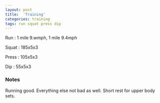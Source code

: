 ```yaml
---
layout: post
title:  'Training'
categories: training
tags: run squat press dip
---
```


Run         :   1 mile 9.wmph, 1 mile 9.4mph

Squat       :   185x5x3

Press       :   105x5x3

Dip         :   55x5x3

### Notes

Running good. Everything else not bad as well. Short rest for upper body sets.
